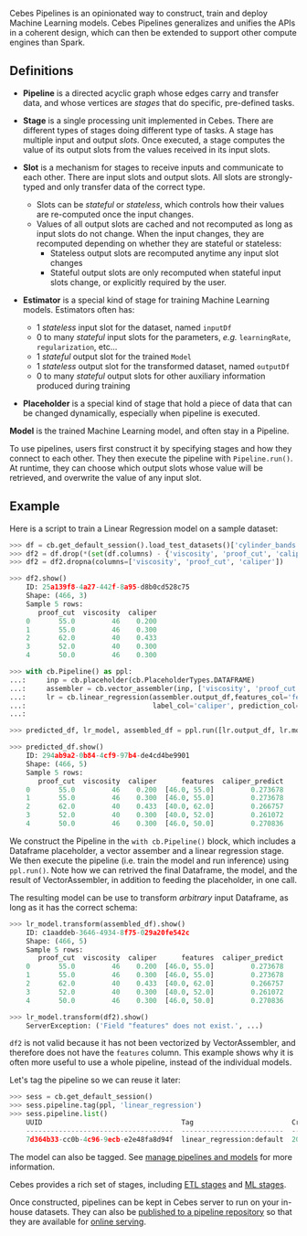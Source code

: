 Cebes Pipelines is an opinionated way to construct, train and deploy Machine Learning models.
Cebes Pipelines generalizes and unifies the APIs in a coherent design, which can then be extended
to support other compute engines than Spark.

## Definitions

- **Pipeline** is a directed acyclic graph whose edges carry and transfer data, and whose vertices 
are _stages_ that do specific, pre-defined tasks. 
- **Stage** is a single processing unit implemented in Cebes. There are different types of stages 
doing different type of tasks. A stage has multiple input and output _slots_. Once executed, a stage
computes the value of its output slots from the values received in its input slots.
- **Slot** is a mechanism for stages to receive inputs and communicate to each other. 
There are input slots and output slots. All slots are strongly-typed and only 
transfer data of the correct type.
    - Slots can be _stateful_ or _stateless_, which controls how their values are re-computed once 
    the input changes.
    - Values of all output slots are cached and not recomputed as long as input slots do not change.
    When the input changes, they are recomputed depending on whether they are stateful or stateless:
        - Stateless output slots are recomputed anytime any input slot changes
        - Stateful output slots are only recomputed when stateful input slots change, or explicitly
        required by the user.
- **Estimator** is a special kind of stage for training Machine Learning models. Estimators often 
has:
    - 1 _stateless_ input slot for the dataset, named `inputDf`
    - 0 to many _stateful_ input slots for the parameters, _e.g._ `learningRate`, `regularization`, etc...
    - 1 _stateful_ output slot for the trained `Model`
    - 1 _stateless_ output slot for the transformed dataset, named `outputDf`
    - 0 to many _stateful_ output slots for other auxiliary information produced during training
    
- **Placeholder** is a special kind of stage that hold a piece of data that can be changed dynamically,
especially when pipeline is executed.

**Model** is the trained Machine Learning model, and often stay in a Pipeline.

To use pipelines, users first construct it by specifying stages and how they connect to each other.
They then execute the pipeline with `Pipeline.run()`. At runtime, they can choose which output slots
whose value will be retrieved, and overwrite the value of any input slot.

## Example

Here is a script to train a Linear Regression model on a sample dataset:

```python
>>> df = cb.get_default_session().load_test_datasets()['cylinder_bands']
>>> df2 = df.drop(*(set(df.columns) - {'viscosity', 'proof_cut', 'caliper'}))
>>> df2 = df2.dropna(columns=['viscosity', 'proof_cut', 'caliper'])

>>> df2.show()
    ID: 25a139f8-4a27-442f-8a95-d8b0cd528c75
    Shape: (466, 3)
    Sample 5 rows:
       proof_cut  viscosity  caliper
    0       55.0         46    0.200
    1       55.0         46    0.300
    2       62.0         40    0.433
    3       52.0         40    0.300
    4       50.0         46    0.300

>>> with cb.Pipeline() as ppl:
...:     inp = cb.placeholder(cb.PlaceholderTypes.DATAFRAME)
...:     assembler = cb.vector_assembler(inp, ['viscosity', 'proof_cut'], 'features')
...:     lr = cb.linear_regression(assembler.output_df,features_col='features',
...:                               label_col='caliper', prediction_col='caliper_predict', reg_param=0.0)
...:                                      

>>> predicted_df, lr_model, assembled_df = ppl.run([lr.output_df, lr.model, assembler.output_df], feeds={inp: df2})

>>> predicted_df.show()
    ID: 294ab9a2-0b84-4cf9-97b4-de4cd4be9901
    Shape: (466, 5)
    Sample 5 rows:
       proof_cut  viscosity  caliper      features  caliper_predict
    0       55.0         46    0.200  [46.0, 55.0]         0.273678
    1       55.0         46    0.300  [46.0, 55.0]         0.273678
    2       62.0         40    0.433  [40.0, 62.0]         0.266757
    3       52.0         40    0.300  [40.0, 52.0]         0.261072
    4       50.0         46    0.300  [46.0, 50.0]         0.270836
```

We construct the Pipeline in the `with cb.Pipeline()` block, which includes a Dataframe placeholder, a vector
assember and a linear regression stage. We then execute the pipeline (i.e. train the model and run inference)
using `ppl.run()`. Note how we can retrived the final Dataframe, the model, and the result of VectorAssembler,
in addition to feeding the placeholder, in one call.

The resulting model can be use to transform _arbitrary_ input Dataframe, as long as it has the correct schema:

```python
>>> lr_model.transform(assembled_df).show()
    ID: c1aaddeb-3646-4934-8f75-029a20fe542c
    Shape: (466, 5)
    Sample 5 rows:
       proof_cut  viscosity  caliper      features  caliper_predict
    0       55.0         46    0.200  [46.0, 55.0]         0.273678
    1       55.0         46    0.300  [46.0, 55.0]         0.273678
    2       62.0         40    0.433  [40.0, 62.0]         0.266757
    3       52.0         40    0.300  [40.0, 52.0]         0.261072
    4       50.0         46    0.300  [46.0, 50.0]         0.270836

>>> lr_model.transform(df2).show()
    ServerException: ('Field "features" does not exist.', ...)
```

`df2` is not valid because it has not been vectorized by VectorAssembler, and therefore does not have the 
`features` column. This example shows why it is often more useful to use a whole pipeline, instead of 
the individual models.

Let's tag the pipeline so we can reuse it later:

```python
>>> sess = cb.get_default_session()
>>> sess.pipeline.tag(ppl, 'linear_regression')
>>> sess.pipeline.list()
    UUID                                  Tag                        Created                       # of stages
    ------------------------------------  -------------------------  --------------------------  -------------
    7d364b33-cc0b-4c96-9ecb-e2e48fa8d94f  linear_regression:default  2017-12-31 21:13:49.207000              3
```

The model can also be tagged. See [manage pipelines and models](session_df.md) for more information.

Cebes provides a rich set of stages, including [ETL stages](pipelines_etl.md) and [ML stages](pipelines_ml.md).

Once constructed, pipelines can be kept in Cebes server to run on your in-house datasets. They can also
be [published to a pipeline repository](pipelines_repo.md) so that they are available for 
[online serving](serving.md).
